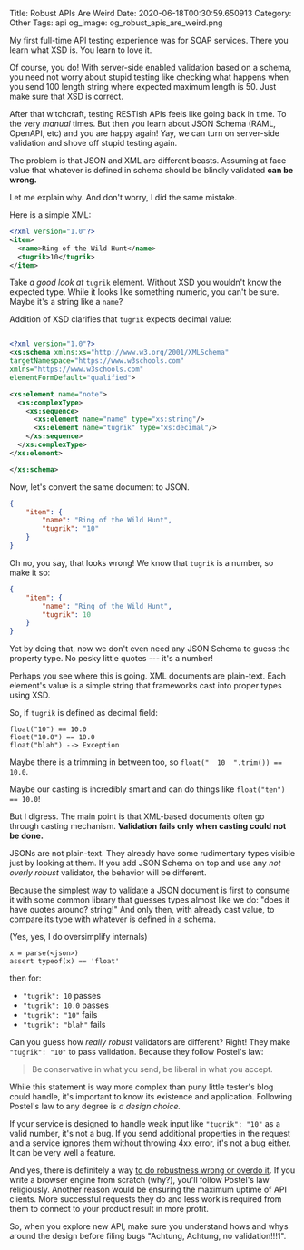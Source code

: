 Title: Robust APIs Are Weird
Date: 2020-06-18T00:30:59.650913
Category: Other
Tags: api
og_image: og_robust_apis_are_weird.png


My first full-time API testing experience was for SOAP services. There you learn what XSD is. You learn to love it.

Of course, you do! With server-side enabled validation based on a schema, you need not worry about stupid testing like checking what happens when you send 100 length string where expected maximum length is 50. Just make sure that XSD is correct.

After that witchcraft, testing RESTish APIs feels like going back in time. To the very _manual_ times. But then you learn about JSON Schema (RAML, OpenAPI, etc) and you are happy again! Yay, we can turn on server-side validation and shove off stupid testing again.

The problem is that JSON and XML are different beasts. Assuming at face value that whatever is defined in schema should be blindly validated **can be wrong.**

Let me explain why. And don't worry, I did the same mistake.

Here is a simple XML:

```xml
<?xml version="1.0"?>
<item>
  <name>Ring of the Wild Hunt</name>
  <tugrik>10</tugrik>
</item> 
```


Take _a good look at_ `tugrik` element. Without XSD you wouldn't know the expected type. While it looks like something numeric, you can't be sure. Maybe it's a string like a `name`? 

Addition of XSD clarifies that `tugrik` expects decimal value:

```xml

<?xml version="1.0"?>
<xs:schema xmlns:xs="http://www.w3.org/2001/XMLSchema"
targetNamespace="https://www.w3schools.com"
xmlns="https://www.w3schools.com"
elementFormDefault="qualified">

<xs:element name="note">
  <xs:complexType>
    <xs:sequence>
      <xs:element name="name" type="xs:string"/>
      <xs:element name="tugrik" type="xs:decimal"/>
    </xs:sequence>
  </xs:complexType>
</xs:element>

</xs:schema> 
```

Now, let's convert the same document to JSON.

```json
{
	"item": {
		"name": "Ring of the Wild Hunt",
		"tugrik": "10"
	}
}
```

Oh no, you say, that looks wrong! We know that `tugrik` is a number, so make it so:

```json
{
	"item": {
		"name": "Ring of the Wild Hunt",
		"tugrik": 10
	}
}
```

Yet by doing that, now we don't even need any JSON Schema to guess the property type. No pesky little quotes --- it's a number!


Perhaps you see where this is going. XML documents are plain-text. Each element's value is a simple string that frameworks cast into proper types using XSD. 

So, if `tugrik` is defined as decimal field:

```
float("10") == 10.0
float("10.0") == 10.0
float("blah") --> Exception
```

Maybe there is a trimming in between too, so `float("  10  ".trim()) == 10.0`.

Maybe our casting is incredibly smart and can do things like `float("ten") == 10.0`!

But I digress. The main point is that XML-based documents often go through casting mechanism. **Validation fails only when casting could not be done.**

JSONs are not plain-text. They already have some rudimentary types visible just by looking at them. If you add JSON Schema on top and use any _not overly robust_ validator, the behavior will be different.

Because the simplest way to validate a JSON document is first to consume it with some common library that guesses types almost like we do: "does it have quotes around? string!" And only then, with already cast value, to compare its type with whatever is defined in a schema.

(Yes, yes, I do oversimplify internals)

```
x = parse(<json>) 
assert typeof(x) == 'float'
```

then for:

- `"tugrik": 10` passes 
- `"tugrik": 10.0` passes 
- `"tugrik": "10"` fails 
- `"tugrik": "blah"` fails 


Can you guess how _really robust_ validators are different? Right! They make `"tugrik": "10"` to pass validation. Because they follow Postel's law:

> Be conservative in what you send, be liberal in what you accept.

While this statement is way more complex than puny little tester's blog could handle, it's important to know its existence and application.  Following Postel's law to any degree is _a design choice._ 

If your service is designed to handle weak input like `"tugrik": "10"` as a valid number, it's not a bug. If you send additional properties in the request and a service ignores them without throwing 4xx error, it's not a bug either. It can be very well a feature. 

And yes, there is definitely a way [to do robustness wrong or overdo it](https://techblog.workiva.com/tech-blog/wrestling-postel%E2%80%99s-law). If you write a browser engine from scratch (why?), you'll follow Postel's law religiously. Another reason would be ensuring the maximum uptime of API clients. More successful requests they do and less work is required from them to connect to your product result in more profit. 

So, when you explore new API, make sure you understand hows and whys around the design before filing bugs "Achtung, Achtung, no validation!!!1". 
